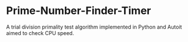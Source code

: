 # Prime-Number-Finder-Timer
A trial division primality test algorithm implemented in Python and Autoit aimed to check CPU speed.
